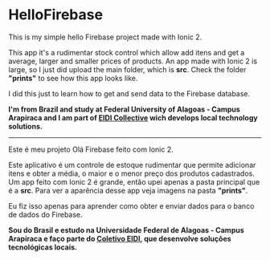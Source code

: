 # HelloFirebase
This is my simple hello Firebase project made with Ionic 2.

This app it's a rudimentar stock control which allow add itens and get a average, larger and smaller prices of products. An app made with Ionic 2 is large, so I just did upload the main folder, which is <b>src</b>. Check the folder <b>"prints"</b> to see how this app looks like.

I did this just to learn how to get and send data to the Firebase database.

<b>I'm from Brazil and study at Federal University of Alagoas - Campus Arapiraca and I am part of <a href="https://sites.google.com/site/eidicoletivo/">EIDI Collective</a> wich develops local technology solutions.</b>

***********************************

Este é meu projeto Olá Firebase feito com Ionic 2.

Este aplicativo é um controle de estoque rudimentar que permite adicionar itens e obter a média, o maior e o menor preço dos produtos cadastrados. Um app feito com Ionic 2 é grande, então upei apenas a pasta principal que é a <b>src</b>. Para ver a aparência desse app veja imagens na pasta <b>"prints"</b>.

Eu fiz isso apenas para aprender como obter e enviar dados para o banco de dados do Firebase.

<b>Sou do Brasil e estudo na Universidade Federal de Alagoas - Campus Arapiraca e faço parte do <a href="https://sites.google.com/site/eidicoletivo/">Coletivo EIDI</a>, que desenvolve soluções tecnológicas locais.</b>
